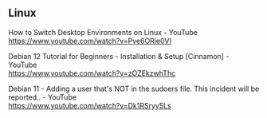 
## Linux
How to Switch Desktop Environments on Linux - YouTube<br/>
https://www.youtube.com/watch?v=Pve6ORie0VI

Debian 12 Tutorial for Beginners - Installation & Setup [Cinnamon] - YouTube<br/>
https://www.youtube.com/watch?v=zOZEkzwhThc

Debian 11 - Adding a user that's NOT in the sudoers file. This incident will be reported.. - YouTube<br/>
https://www.youtube.com/watch?v=Dk1RSryy5Ls
